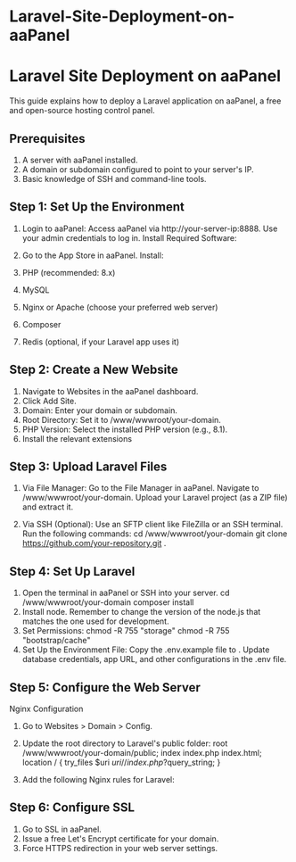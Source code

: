 # Laravel-Site-Deployment-on-aaPanel


# Laravel Site Deployment on aaPanel

This guide explains how to deploy a Laravel application on aaPanel, a free and open-source hosting control panel.




## Prerequisites
1. A server with aaPanel installed.
2. A domain or subdomain configured to point to your server's IP.
3. Basic knowledge of SSH and command-line tools.


## Step 1: Set Up the Environment
1. Login to aaPanel:
  Access aaPanel via http://your-server-ip:8888.
  Use your admin credentials to log in.
  Install Required Software:

2. Go to the App Store in aaPanel.
  Install:
  1. PHP (recommended: 8.x)
  2. MySQL
  3. Nginx or Apache (choose your preferred web server)
  4. Composer
  5. Redis (optional, if your Laravel app uses it)


## Step 2: Create a New Website
1. Navigate to Websites in the aaPanel dashboard.
2. Click Add Site.
3. Domain: Enter your domain or subdomain.
4. Root Directory: Set it to /www/wwwroot/your-domain.
5. PHP Version: Select the installed PHP version (e.g., 8.1).
6. Install the relevant extensions




## Step 3: Upload Laravel Files
1. Via File Manager:
Go to the File Manager in aaPanel.
Navigate to /www/wwwroot/your-domain.
Upload your Laravel project (as a ZIP file) and extract it.

2. Via SSH (Optional):
Use an SFTP client like FileZilla or an SSH terminal.
Run the following commands:
cd /www/wwwroot/your-domain
git clone https://github.com/your-repository.git .







## Step 4: Set Up Laravel
1. Open the terminal in aaPanel or SSH into your server.
cd /www/wwwroot/your-domain
composer install
2. Install node. Remember to change the version of the node.js that matches the one used for development.
3. Set Permissions:
chmod -R 755 "storage"
chmod -R 755 "bootstrap/cache"
4. Set Up the Environment File:
    Copy the .env.example file to .
    Update database credentials, app URL, and other configurations in the .env file.
    










## Step 5: Configure the Web Server
Nginx Configuration
1. Go to Websites > Domain > Config.
2. Update the root directory to Laravel's public folder:
    root /www/wwwroot/your-domain/public;
    index index.php index.html;
    location / {
                 try_files $uri $uri/ /index.php?$query_string;
         }
    
3. Add the following Nginx rules for Laravel:




## Step 6: Configure SSL 
1. Go to SSL in aaPanel.
2. Issue a free Let's Encrypt certificate for your domain.
3. Force HTTPS redirection in your web server settings.
